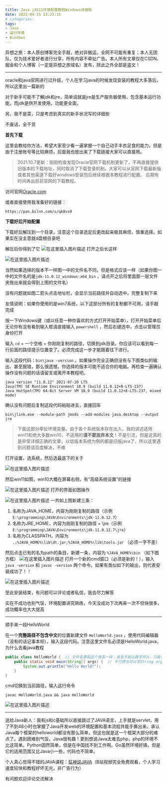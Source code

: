```yaml
---
title: Java jdk11环境配置教程Windows详细版
date: 2022-04-15 13:23:15
# categories:
tags:
- Java
- 运行环境
- Windows
---
```


异想之旅：本人原创博客完全手敲，绝对非搬运，全网不可能有重复；本人无团队，仅为技术爱好者进行分享，所有内容不牵扯广告。本人所有文章仅在CSDN、掘金和个人博客（一定是异想之旅域名）发布，除此之外全部是盗文！


---

oracle和java官网进行过升级，个人在学习java的时候发现安装的教程大多落后，所以这里出一篇新的

对于新手可能不了解jdk和jre，简单说就是jre是生产服务器使用，包含基本运行功能，而jdk是供开发使用，功能更全面。

另，我不是菜，只是考虑到真实的新手状况写的详细些

不废话，全干货

**首先下载**

这里会教给你方法，希望大家至少看一遍掌握一个自己动手丰衣足食的能力。但是由于注册账号等比较麻烦，后面我也放出来了下载链接大家可以直接用。

> 2021.10.7更新：刚刚检查发现Oracle官网下载机制更新了，不再直接提供旧版本的下载地址，同时取消了下载登录机制。大家可以从官网下载最新版或者其他渠道下载好windows安装包后继续根据本教程进行配置。
> 后期有时间再出目前官网的下载教程。

访问官网[Oracle.com
](https://www.oracle.com/)

或者直接使用我准备好的链接：

```
https://pan.bilnn.com/s/qk8vs9
```

**下载好后开始配置**

下载好后解压到一个目录，注意这个目录选定后更改起来极其麻烦，慎重选择。如果实在没主意就d盘根目录吧

解压后你得到了它
![在这里插入图片描述](https://cdn.yixiangzhilv.com/images/7a93065b6ac8de95e3a2d267d7beb898.png)
打开之后长这样

![在这里插入图片描述](https://cdn.yixiangzhilv.com/images/2e0e20dbf7d56e6c25c0412390b8d407.png)

当然如果选择的版本不一样图一中的文件名不同，但是格式应该一样（如果你图一中的文件名的是`jdk-11.0.12_windows-x64_bin` ，请点开之后将里面那一层文件夹拖出来就会得到上图的文件名）

没有问题就如图二箭头点击地址栏，会显示当前路径并自动选中。完整复制下来

友情说明：如果你使用的是win7系统，以下这部分所有的复制都不可用，请手敲完成

按一下Windows键（或以任意一种你喜欢的方式打开开始菜单），打开开始菜单后无论你有没有看到输入框请直接输入 `powershell` ，然后右键选中，点击以管理员身份打开

输入 `cd` + 一个空格 + 你刚刚复制的路径，切换到jdk目录。你应该可以看到每一行前面的路径提示位置变了。必须完成这一步才能跟着往下进行。

输入这段代码：`bin\java -version` 。如果操作完全正确但没有与下图类似的输出、甚至报错，那么很遗憾，你选择的版本可能不适合你的电脑。再检查一遍确认操作没有问题的话请留言或离开本教程吧。

```
java version "11.0.12" 2021-07-20 LTS
Java(TM) SE Runtime Environment 18.9 (build 11.0.12+8-LTS-237)
Java HotSpot(TM) 64-Bit Server VM 18.9 (build 11.0.12+8-LTS-237, mixed mode)
```

确认没有问题后复制这段代码粘贴进去，直接回车

```
bin\jlink.exe --module-path jmods --add-modules java.desktop --output jre
```

> 下面这部分牵扯环境变量。由于各个系统版本存在出入，我的讲述适用win11和绝大多数win10，不适用的**请不要放弃本文**！不是引流，但是这真的是非常详细正确的文章，以低版本系统为例的都是旧版java了，所以这里遇到问题请百度解决，不难

打开设置，选系统，然后选最底下的关于

![在这里插入图片描述](https://cdn.yixiangzhilv.com/images/e42d4ceadeb0aec18473098be3318963.png)

然后win11如图，win10大概在屏幕右侧，有“高级系统设置”的链接

![在这里插入图片描述](https://cdn.yixiangzhilv.com/images/591f1bd77968c86b65fdf9ea703dcf59.png)
打开的界面如图操作

![在这里插入图片描述](https://cdn.yixiangzhilv.com/images/b76fb7b1057bb4ba3818cf93074593d3.png)
一共如上图新建三条：

 1. 名称为JAVA_HOME，内容为刚刚复制的路径（示例 `E:\programming\JAVA\Environments\jdk-11.0.12.7`）
 2. 名称为JRE_HOME，内容为刚刚复制的路径 + \jre（示例 `E:\programming\JAVA\Environments\jdk-11.0.12.7\jre`）
 3. 名称为CLASSPATH，内容为 `.;%JAVA_HOME%\lib\dt.jar;%JAVA_HOME%\lib\tools.jar` （必须一字不差）

然后点击已有的名为path的条目，新建一条，内容为 `%JAVA_HOME%\bin` （如下图方框）
![在这里插入图片描述](https://cdn.yixiangzhilv.com/images/04d80ddc8a50602eb4f86ff54fd26899.png)
打开一个新的cmd窗口（必须是新的！），输入 `java -version` 和 `javac -version` 两个命令。如果有类似如下的输出，则代表安装成功了！！

![在这里插入图片描述](https://cdn.yixiangzhilv.com/images/9e77f4a6e81f537971f39dca4853450b.png)

至此安装结束，有问题可以评论或者私信，我会尽力解答

实在不成功也别气馁，环境配置讲究熟练，今天没成功下次再来一次不但快很多，成功概率也大大提高

---

顺手来一段HelloWorld

在一个**完整路径不包含中文**的位置新建文件 `HelloWorld.java` ，使用代码编辑器（没有的话记事本呗），输入这段代码。注意这里文件名必须是HelloWorld.java，为什么去看java教程

```java
public class HelloWorld {  // 文件名要和这个类名一样；类名不能以数字开头，只能包含字母数字下划线
    public static void main(String[] args) {  // 不习惯也可以写String args[]
        System.out.println("Hello World!");
    }
}
```

cmd切换到当前路径，输入这行命令

```
javac HelloWorld.java && java HelloWorld
```

![在这里插入图片描述](https://cdn.yixiangzhilv.com/images/fd9aaac94b18df92d9ff086effdb5fd7.png)

---

送给Java新人：我有js和c基础所以直接跳过了JAVA语言，上手就是servlet，用了不到48小时也掌握了Java开发web的环境配置和基本流程并能手撕出来。承认Java每个框架的helloworld都没有那么简单，但这也就是这一个框架大部分的难点了。遇到困难别气馁，Java很有趣！更别想说Java太难去php，php的环境不比这简单。Python固然简单，但是在中国找不到工作啊。Go虽然环境好搞，但是它的适用范围又比Java小一些，代码也不简单。

个人真心觉得不错的JAVA课程：[狂神说JAVA](https://space.bilibili.com/95256449/channel/detail?cid=146244)（B站视频完全免费观看，个人学习速度较快和教程好坏无光，非广告行为）

有问题欢迎评论交流解决
